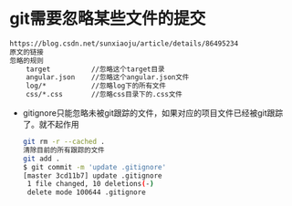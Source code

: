 # git需要忽略某些文件的提交

```bash
https://blog.csdn.net/sunxiaoju/article/details/86495234
原文的链接
忽略的规则
    target          //忽略这个target目录
    angular.json    //忽略这个angular.json文件
    log/*           //忽略log下的所有文件
    css/*.css       //忽略css目录下的.css文件
```

- gitignore只能忽略未被git跟踪的文件，如果对应的项目文件已经被git跟踪了。就不起作用

  ```bash
  git rm -r --cached .
  清除目前的所有跟踪的文件
  git add .
  $ git commit -m 'update .gitignore'
  [master 3cd11b7] update .gitignore
   1 file changed, 10 deletions(-)
   delete mode 100644 .gitignore
  ```

  